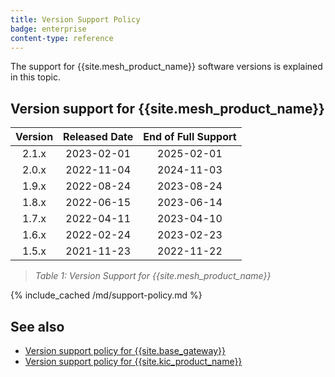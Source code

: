 ```yaml
---
title: Version Support Policy
badge: enterprise
content-type: reference
---
```


The support for {{site.mesh_product_name}} software versions is explained in this topic.


## Version support for {{site.mesh_product_name}}

| Version  | Released Date | End of Full Support |
|:--------:|:-------------:|:-------------------:|
|  2.1.x   |  2023-02-01   |     2025-02-01      |
|  2.0.x   |  2022-11-04   |     2024-11-03      |
|  1.9.x   |  2022-08-24   |     2023-08-24      |
|  1.8.x   |  2022-06-15   |     2023-06-14      |
|  1.7.x   |  2022-04-11   |     2023-04-10      |
|  1.6.x   |  2022-02-24   |     2023-02-23      |
|  1.5.x   |  2021-11-23   |     2022-11-22      |

> *Table 1: Version Support for {{site.mesh_product_name}}*

{% include_cached /md/support-policy.md %}

## See also

* [Version support policy for {{site.base_gateway}}](/gateway/latest/support-policy)
* [Version support policy for {{site.kic_product_name}}](/kubernetes-ingress-controller/latest/support-policy)
